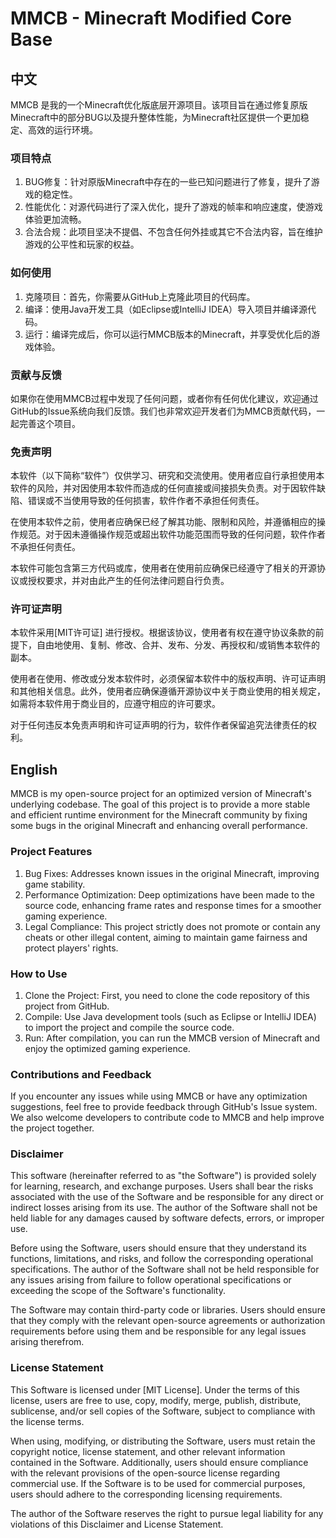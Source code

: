 # MMCB - Minecraft Modified Core Base

## 中文
MMCB 是我的一个Minecraft优化版底层开源项目。该项目旨在通过修复原版Minecraft中的部分BUG以及提升整体性能，为Minecraft社区提供一个更加稳定、高效的运行环境。

### 项目特点
1. BUG修复：针对原版Minecraft中存在的一些已知问题进行了修复，提升了游戏的稳定性。
2. 性能优化：对源代码进行了深入优化，提升了游戏的帧率和响应速度，使游戏体验更加流畅。
3. 合法合规：此项目坚决不提倡、不包含任何外挂或其它不合法内容，旨在维护游戏的公平性和玩家的权益。

### 如何使用
1. 克隆项目：首先，你需要从GitHub上克隆此项目的代码库。
2. 编译：使用Java开发工具（如Eclipse或IntelliJ IDEA）导入项目并编译源代码。
3. 运行：编译完成后，你可以运行MMCB版本的Minecraft，并享受优化后的游戏体验。

### 贡献与反馈
如果你在使用MMCB过程中发现了任何问题，或者你有任何优化建议，欢迎通过GitHub的Issue系统向我们反馈。我们也非常欢迎开发者们为MMCB贡献代码，一起完善这个项目。

### 免责声明

本软件（以下简称“软件”）仅供学习、研究和交流使用。使用者应自行承担使用本软件的风险，并对因使用本软件而造成的任何直接或间接损失负责。对于因软件缺陷、错误或不当使用导致的任何损害，软件作者不承担任何责任。

在使用本软件之前，使用者应确保已经了解其功能、限制和风险，并遵循相应的操作规范。对于因未遵循操作规范或超出软件功能范围而导致的任何问题，软件作者不承担任何责任。

本软件可能包含第三方代码或库，使用者在使用前应确保已经遵守了相关的开源协议或授权要求，并对由此产生的任何法律问题自行负责。

### 许可证声明

本软件采用[MIT许可证] 进行授权。根据该协议，使用者有权在遵守协议条款的前提下，自由地使用、复制、修改、合并、发布、分发、再授权和/或销售本软件的副本。

使用者在使用、修改或分发本软件时，必须保留本软件中的版权声明、许可证声明和其他相关信息。此外，使用者应确保遵循开源协议中关于商业使用的相关规定，如需将本软件用于商业目的，应遵守相应的许可要求。

对于任何违反本免责声明和许可证声明的行为，软件作者保留追究法律责任的权利。

## English
MMCB is my open-source project for an optimized version of Minecraft's underlying codebase. The goal of this project is to provide a more stable and efficient runtime environment for the Minecraft community by fixing some bugs in the original Minecraft and enhancing overall performance.

### Project Features
1. Bug Fixes: Addresses known issues in the original Minecraft, improving game stability.
2. Performance Optimization: Deep optimizations have been made to the source code, enhancing frame rates and response times for a smoother gaming experience.
3. Legal Compliance: This project strictly does not promote or contain any cheats or other illegal content, aiming to maintain game fairness and protect players' rights.

### How to Use
1. Clone the Project: First, you need to clone the code repository of this project from GitHub.
2. Compile: Use Java development tools (such as Eclipse or IntelliJ IDEA) to import the project and compile the source code.
3. Run: After compilation, you can run the MMCB version of Minecraft and enjoy the optimized gaming experience.

### Contributions and Feedback
If you encounter any issues while using MMCB or have any optimization suggestions, feel free to provide feedback through GitHub's Issue system. We also welcome developers to contribute code to MMCB and help improve the project together.

### Disclaimer

This software (hereinafter referred to as "the Software") is provided solely for learning, research, and exchange purposes. Users shall bear the risks associated with the use of the Software and be responsible for any direct or indirect losses arising from its use. The author of the Software shall not be held liable for any damages caused by software defects, errors, or improper use.

Before using the Software, users should ensure that they understand its functions, limitations, and risks, and follow the corresponding operational specifications. The author of the Software shall not be held responsible for any issues arising from failure to follow operational specifications or exceeding the scope of the Software's functionality.

The Software may contain third-party code or libraries. Users should ensure that they comply with the relevant open-source agreements or authorization requirements before using them and be responsible for any legal issues arising therefrom.

### License Statement

This Software is licensed under [MIT License]. Under the terms of this license, users are free to use, copy, modify, merge, publish, distribute, sublicense, and/or sell copies of the Software, subject to compliance with the license terms.

When using, modifying, or distributing the Software, users must retain the copyright notice, license statement, and other relevant information contained in the Software. Additionally, users should ensure compliance with the relevant provisions of the open-source license regarding commercial use. If the Software is to be used for commercial purposes, users should adhere to the corresponding licensing requirements.

The author of the Software reserves the right to pursue legal liability for any violations of this Disclaimer and License Statement.